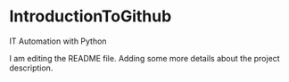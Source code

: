 # IntroductionToGithub
IT Automation with Python

I am editing the README file. Adding some more details about the project description.
